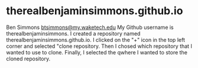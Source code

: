 # therealbenjaminsimmons.github.io
Ben Simmons btsimmons@my.waketech.edu
My Github username is therealbenjaminsimmons.
I created a repository named therealbenjaminsimmons.github.io.
I clicked on the "+" icon in the top left corner and selected "clone repository. Then I chosed which repository that I wanted to use to clone. Finally, I selected the qwhere I wanted to store the cloned repository. 
